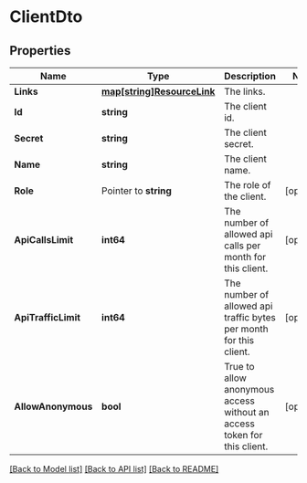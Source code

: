 # ClientDto

## Properties

Name | Type | Description | Notes
------------ | ------------- | ------------- | -------------
**Links** | [**map[string]ResourceLink**](ResourceLink.md) | The links. | 
**Id** | **string** | The client id. | 
**Secret** | **string** | The client secret. | 
**Name** | **string** | The client name. | 
**Role** | Pointer to **string** | The role of the client. | [optional] 
**ApiCallsLimit** | **int64** | The number of allowed api calls per month for this client. | [optional] 
**ApiTrafficLimit** | **int64** | The number of allowed api traffic bytes per month for this client. | [optional] 
**AllowAnonymous** | **bool** | True to allow anonymous access without an access token for this client. | [optional] 

[[Back to Model list]](../README.md#documentation-for-models) [[Back to API list]](../README.md#documentation-for-api-endpoints) [[Back to README]](../README.md)


